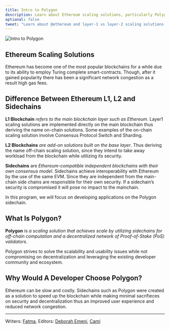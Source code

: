 ```yaml
---
title: Intro to Polygon
description: Learn about Ethereum scaling solutions, particularly Polygon, and reasons developers choose to use Polygon.
optional: false
tweet: "Learn about @ethereum and layer-1 vs layer-2 scaling solutions with #30DaysofWeb3 @womenbuildweb3 🔗"
---
```


![Intro to Polygon](https://user-images.githubusercontent.com/15064710/180661945-d3975ecb-1562-45af-9a4b-b178cd596145.png)

## Ethereum Scaling Solutions

Ethereum has become one of the most popular blockchains for a while due to its ability to employ Turing complete smart-contracts. Though, after it gained popularity there has been a significant network congestion as a result high gas fees.

## Difference Between Ethereum L1, L2 and Sidechains

**L1 Blockchain** _refers to the main blockchain layer such as Ethereum_. Layer1 scaling solutions are implemented directly on the main blockchain thus deriving the name on-chain solutions. Some examples of the on-chain scaling solution involve Consensus Protocol Switch and Sharding.

**L2 Blockchains** _are add-on solutions built on the base layer_. Thus deriving the name off-chain scaling solution, since they intend to take away workload from the blockchain while utilizing its security.

**Sidechains** are _Ethereum-compatible independent blockchains with their own consensus model_. Sidechains achieve interoperability with Ethereum by the use of the same EVM. Since they are independent from the main-chain side chains are responsible for their own security. If a sidechain’s security is compromised it will pose no impact to the mainchain.

In this program, we will focus on developing applications on the Polygon sidechain.

## What Is Polygon?

**Polygon** is _a scaling solution that achieves scale by utilizing sidechains for off-chain computation and a decentralized network of Proof-of-Stake (PoS) validators._

Polygon strives to solve the scalability and usability issues while not compromising on decentralization and leveraging the existing developer community and ecosystem.

## Why Would A Developer Choose Polygon?

Ethereum can be slow and costly. Sidechains such as Polygon were created as a solution to speed up the blockchain while making minimal sacrifieces on security and decentralization thus an improved user experience and reduced network congestion.

---

Writers: [Fatma](https://twitter.com/fatima39_fatima),
Editors: [Deborah Emeni](https://twitter.com/_emeni_deborah), [Cami](https://twitter.com/camiinthisthang)
